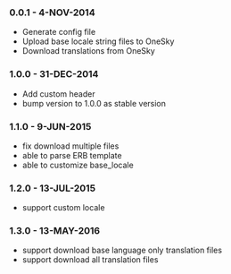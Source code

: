 ### 0.0.1 - 4-NOV-2014

* Generate config file
* Upload base locale string files to OneSky
* Download translations from OneSky

### 1.0.0 - 31-DEC-2014

* Add custom header
* bump version to 1.0.0 as stable version

### 1.1.0 - 9-JUN-2015

* fix download multiple files
* able to parse ERB template
* able to customize base_locale

### 1.2.0 - 13-JUL-2015

* support custom locale

### 1.3.0 - 13-MAY-2016

* support download base language only translation files
* support download all translation files
